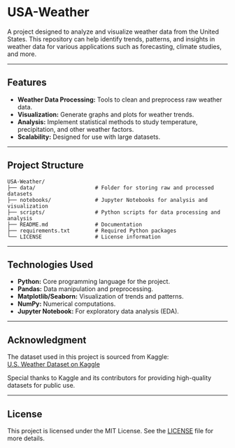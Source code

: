 # USA-Weather

A project designed to analyze and visualize weather data from the United States. This repository can help identify trends, patterns, and insights in weather data for various applications such as forecasting, climate studies, and more.

---

## Features

- **Weather Data Processing:** Tools to clean and preprocess raw weather data.  
- **Visualization:** Generate graphs and plots for weather trends.  
- **Analysis:** Implement statistical methods to study temperature, precipitation, and other weather factors.  
- **Scalability:** Designed for use with large datasets.  

---

## Project Structure

```
USA-Weather/
├── data/                   # Folder for storing raw and processed datasets
├── notebooks/              # Jupyter Notebooks for analysis and visualization
├── scripts/                # Python scripts for data processing and analysis
├── README.md               # Documentation
├── requirements.txt        # Required Python packages
└── LICENSE                 # License information
```

---

## Technologies Used

- **Python:** Core programming language for the project.
- **Pandas:** Data manipulation and preprocessing.
- **Matplotlib/Seaborn:** Visualization of trends and patterns.
- **NumPy:** Numerical computations.
- **Jupyter Notebook:** For exploratory data analysis (EDA).

---

## Acknowledgment

The dataset used in this project is sourced from Kaggle:  
[U.S. Weather Dataset on Kaggle](https://www.kaggle.com/datasets/akashsdas/weather-stations-in-usa)  

Special thanks to Kaggle and its contributors for providing high-quality datasets for public use.

---

## License
This project is licensed under the MIT License. See the [LICENSE](./LICENSE) file for more details.
